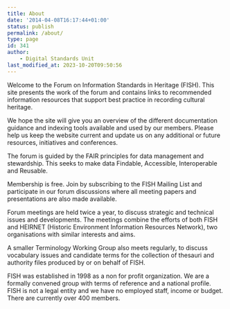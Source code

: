 ```yaml
---
title: About
date: '2014-04-08T16:17:44+01:00'
status: publish
permalink: /about/
type: page
id: 341
author: 
    - Digital Standards Unit
last_modified_at: 2023-10-20T09:50:56
---
```

Welcome to the Forum on Information Standards in Heritage (FISH). This site presents the work of the forum and contains links to recommended information resources that support best practice in recording cultural heritage.

We hope the site will give you an overview of the different documentation guidance and indexing tools available and used by our members. Please help us keep the website current and update us on any additional or future resources, initiatives and conferences.

The forum is guided by the FAIR principles for data management and stewardship. This seeks to make data Findable, Accessible, Interoperable and Reusable. 

Membership is free. Join by subscribing to the FISH Mailing List and participate in our forum discussions where all meeting papers and presentations are also made available.

Forum meetings are held twice a year, to discuss strategic and technical issues and developments. The meetings combine the efforts of both FISH and HEIRNET (Historic Environment Information Resources Network), two organisations with similar interests and aims.

A smaller Terminology Working Group also meets regularly, to discuss vocabulary issues and candidate terms for the collection of thesauri and authority files produced by or on behalf of FISH.

FISH was established in 1998 as a non for profit organization. We are a formally convened group with terms of reference and a national profile. FISH is not a legal entity and we have no employed staff, income or budget. There are currently over 400 members.
